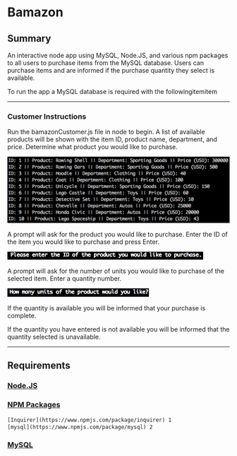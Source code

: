 # **Bamazon**
 
## **Summary**
 
An interactive node app using MySQL, Node.JS, and various npm packages to all users to purchase items from the MySQL database. Users can purchase items and are informed if the purchase quantity they select is available.
 
To run the app a MySQL database is required with the followingitemitem
 
***
 
### **Customer Instructions**
 
Run the bamazonCustomer.js file in node to begin. A list of available products will be shown with the item ID, product name, department, and price. Determine what product you would like to purchase.
 
![Customer](Images/item-list.png)
 
A prompt will ask for the product you would like to purchase. Enter the ID of the item you would like to purchase and press Enter.
 
![Customer](Images/ID-prompt.png)
 
A prompt will ask for the number of units you would like to purchase of the selected item. Enter a quantity number.

![Customer](Images/quantity-prompt.png)
 
If the quantity is available you will be informed that your purchase is complete.

If the quantity you have entered is not available you will be informed that the quantity selected is unavailable.

***

## **Requirements**

### [Node.JS](https://nodejs.org/en/download/)

### [NPM Packages](https://www.npmjs.com)
	[Inquirer](https://www.npmjs.com/package/inquirer) 1
	[mysql](https://www.npmjs.com/package/mysql) 2

### [MySQL](https://www.mysql.com/downloads/)